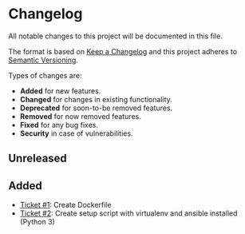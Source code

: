 # Changelog

All notable changes to this project will be documented in this file.

The format is based on [Keep a Changelog](http://keepachangelog.com/en/1.0.0/)
and this project adheres to [Semantic Versioning](http://semver.org/spec/v2.0.0.html).

Types of changes are:

* **Added** for new features.
* **Changed** for changes in existing functionality.
* **Deprecated** for soon-to-be removed features.
* **Removed** for now removed features.
* **Fixed** for any bug fixes.
* **Security** in case of vulnerabilities.

## Unreleased

## Added

* [Ticket #1](https://github.com/robcharlwood/super-duper-minikuber/issues/1): Create Dockerfile
* [Ticket #2](https://github.com/robcharlwood/super-duper-minikuber/issues/2): Create setup script with virtualenv and ansible installed (Python 3)
